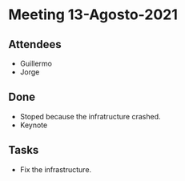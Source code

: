 # Meeting 13-Agosto-2021

## Attendees 

- Guillermo
- Jorge

## Done
- Stoped because the infratructure crashed.
- Keynote

## Tasks
- Fix the infrastructure.
